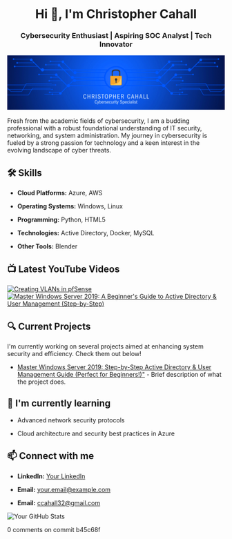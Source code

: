 <h1 align="center">Hi 👋, I'm Christopher Cahall</h1>




<h3 align="center">Cybersecurity Enthusiast | Aspiring SOC Analyst | Tech Innovator</h3>










![Banner](https://raw.githubusercontent.com/cahallchristopher/images/djangoweb/Blue%20And%20Yellow%20Modern%20Cybersecurity%20Specialist%20LinkedIn%20Banner.png)
















Fresh from the academic fields of cybersecurity, I am a budding professional with a robust foundational understanding of IT security, networking, and system administration. My journey in cybersecurity is fueled by a strong passion for technology and a keen interest in the evolving landscape of cyber threats.










## 🛠 Skills




- **Cloud Platforms:** Azure, AWS




- **Operating Systems:** Windows, Linux




- **Programming:** Python, HTML5




- **Technologies:** Active Directory, Docker, MySQL




- **Other Tools:** Blender










## 📺 Latest YouTube Videos




<!-- BEGIN YOUTUBE-CARDS -->




[![Creating VLANs in pfSense](https://ytcards.demolab.com/?id=Te0Y9fvflks&title=Creating+VLANs+in+pfSense&lang=en&timestamp=1714658415&background_color=%230d1117&title_color=%23ffffff&stats_color=%23dedede&max_title_lines=1&width=250&border_radius=5&duration=363 "Creating VLANs in pfSense")](https://www.youtube.com/watch?v=Te0Y9fvflks&t=181s)
[![Master Windows Server 2019: A Beginner's Guide to Active Directory & User Management (Step-by-Step)](https://ytcards.demolab.com/?id=9OHsqIUh7Ss&title=Master+Windows+Server+2019:+A+Beginner's+Guide+to+Active+Directory+%26+User+Management+(Step-by-Step)&lang=en&timestamp=1714658415&background_color=%230d1117&title_color=%23ffffff&stats_color=%23dedede&max_title_lines=1&width=250&border_radius=5&duration=363 "Master Windows Server 2019: A Beginner's Guide to Active Directory & User Management (Step-by-Step)")](https://www.youtube.com/watch?v=9OHsqIUh7Ss)


<!-- END YOUTUBE-CARDS -->










## 🔍 Current Projects




I'm currently working on several projects aimed at enhancing system security and efficiency. Check them out below!




- [Master Windows Server 2019: Step-by-Step Active Directory & User Management Guide (Perfect for Beginners!)"](https://github.com/cahallchristopher/projectname) - Brief description of what the project does.










## 🌱 I'm currently learning




- Advanced network security protocols




- Cloud architecture and security best practices in Azure










## 📫 Connect with me




- **LinkedIn:** [Your LinkedIn](https://www.linkedin.com/in/christophercahall/?msgControlName=view_message_button&msgConversationId=2-MzE5NWE4NmQtY2RhNC00MzViLThmMGYtY2NkNTQ2MzNkYmRjXzAxMA%3D%3D&msgOverlay=true)




- **Email:** your.email@example.com




- **Email:** ccahall32@gmail.com










![Your GitHub Stats](https://github-readme-stats.vercel.app/api?username=yourusername&show_icons=true&theme=radical)

0 comments on commit b45c68f

